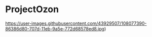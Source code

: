 # ProjectOzon

https://user-images.githubusercontent.com/43929507/108077390-86386d80-707d-11eb-9a5e-772d68578ed8.jpg)



